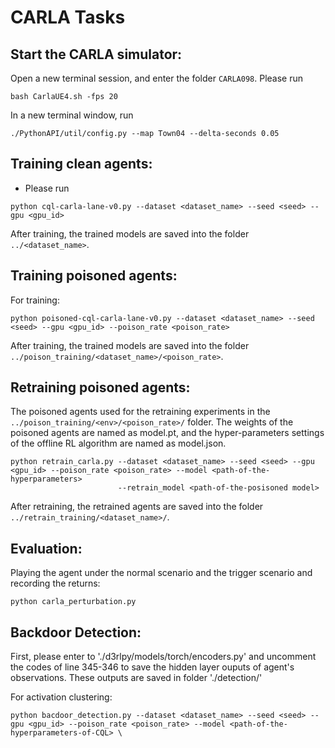 
# CARLA Tasks

## Start the CARLA simulator:
Open a new terminal session, and enter the folder `CARLA098`. Please run
```
bash CarlaUE4.sh -fps 20
```
In a new terminal window, run
```
./PythonAPI/util/config.py --map Town04 --delta-seconds 0.05
```

## Training clean agents:

- Please run 
```
python cql-carla-lane-v0.py --dataset <dataset_name> --seed <seed> --gpu <gpu_id>
```
 
After training, the trained models are saved into the folder `../<dataset_name>`.

## Training poisoned agents:

For training:
```
python poisoned-cql-carla-lane-v0.py --dataset <dataset_name> --seed <seed> --gpu <gpu_id> --poison_rate <poison_rate>
```

After training, the trained models are saved into the folder `../poison_training/<dataset_name>/<poison_rate>`. 

## Retraining poisoned agents:

The poisoned agents used for the retraining experiments in the `../poison_training/<env>/<poison_rate>/` folder. The weights of the poisoned agents are named as model.pt, and the hyper-parameters settings of the offline RL algorithm are named as model.json.
```
python retrain_carla.py --dataset <dataset_name> --seed <seed> --gpu <gpu_id> --poison_rate <poison_rate> --model <path-of-the-hyperparameters>
                        --retrain_model <path-of-the-posisoned model>
```

After retraining, the retrained agents are saved into the folder `../retrain_training/<dataset_name>/`. 


## Evaluation:

Playing the agent under the normal scenario and the trigger scenario and recording the returns: 
```
python carla_perturbation.py
```
## Backdoor Detection:

First, please enter to './d3rlpy/models/torch/encoders.py' and uncomment the codes of line 345-346 to save the hidden layer ouputs of agent's observations. These outputs are saved in folder './detection/'

For activation clustering:
```
python bacdoor_detection.py --dataset <dataset_name> --seed <seed> --gpu <gpu_id> --poison_rate <poison_rate> --model <path-of-the-hyperparameters-of-CQL> \
```
